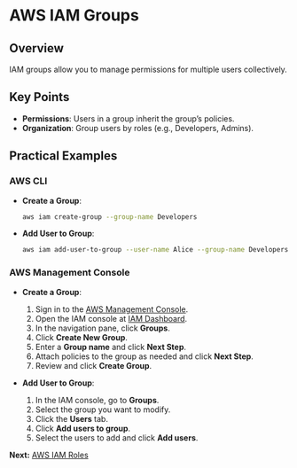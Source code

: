 # AWS IAM Groups

## Overview
IAM groups allow you to manage permissions for multiple users collectively.

## Key Points
- **Permissions**: Users in a group inherit the group’s policies.
- **Organization**: Group users by roles (e.g., Developers, Admins).

## Practical Examples

### AWS CLI

- **Create a Group**:
    ```bash
    aws iam create-group --group-name Developers
    ```

- **Add User to Group**:
    ```bash
    aws iam add-user-to-group --user-name Alice --group-name Developers
    ```

### AWS Management Console

- **Create a Group**:
    1. Sign in to the [AWS Management Console](https://aws.amazon.com/console/).
    2. Open the IAM console at [IAM Dashboard](https://console.aws.amazon.com/iam/home).
    3. In the navigation pane, click **Groups**.
    4. Click **Create New Group**.
    5. Enter a **Group name** and click **Next Step**.
    6. Attach policies to the group as needed and click **Next Step**.
    7. Review and click **Create Group**.

- **Add User to Group**:
    1. In the IAM console, go to **Groups**.
    2. Select the group you want to modify.
    3. Click the **Users** tab.
    4. Click **Add users to group**.
    5. Select the users to add and click **Add users**.

**Next:** [AWS IAM Roles](04-roles.md)
